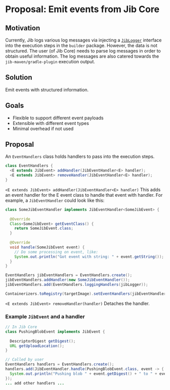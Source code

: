 # Proposal: Emit events from Jib Core

## Motivation

Currently, Jib logs various log messages via injecting a [`JibLogger`](https://github.com/GoogleContainerTools/jib/blob/02f7f41874223e1e6acf2a40648b5b3695877397/jib-core/src/main/java/com/google/cloud/tools/jib/JibLogger.java) interface into the execution steps in the `builder` package. However, the data is not structured. The user (of Jib Core) needs to parse log messages in order to obtain useful information. The log messages are also catered towards the `jib-maven/gradle-plugin` execution output.

## Solution

Emit events with structured information.

## Goals

- Flexible to support different event payloads
- Extensible with different event types
- Minimal overhead if not used

## Proposal

An `EventHandlers` class holds handlers to pass into the execution steps.

```java
class EventHandlers {
  <E extends JibEvent> addHandler(JibEventHandler<E> handler);
  <E extends JibEvent> removeHandler(JibEventHandler<E> handler);
}
```

`<E extends JibEvent> addHandler(JibEventHandler<E> handler)`
This adds an event handler for the E event class to handle that event with handler. For example, a `JibEventHandler` could look like this:

```java
class SomeJibEventHandler implements JibEventHandler<SomeJibEvent> {
  
  @Override
  Class<SomeJibEvent> getEventClass() {
    return SomeJibEvent.class;
  }
  
  @Override
  void handle(SomeJibEvent event) {
    // Do some processing on event, like:
    System.out.println("Got event with string: " + event.getString());
  }
}

EventHandlers jibEventHandlers = EventHandlers.create();
jibEventHandlers.addHandler(new SomeJibEventHandler());
jibEventHandlers.add(EventHandlers.loggingHandlers(jibLogger));

Containerizers.toRegistry(targetImage).setEventHandlers(jibEventHandlers)
```

`<E extends JibEvent> removeHandler(handler)`
Detaches the handler.

### Example `JibEvent` and a handler

```java
// In Jib Core
class PushingBlobEvent implements JibEvent {
  
  DescriptorDigest getDigest();
  URL getUploadLocation();
}

// Called by user
EventHandlers handlers = EventHandlers.create();
handlers.add(JibEventHandler.handle(PushingBlobEvent.class, event -> {
  System.out.println("Pushing blob " + event.getDigest() + " to " + event.getUploadLocation());
});
... add other handlers ...
```
